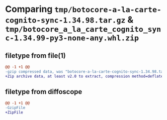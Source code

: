 # Comparing `tmp/botocore-a-la-carte-cognito-sync-1.34.98.tar.gz` & `tmp/botocore_a_la_carte_cognito_sync-1.34.99-py3-none-any.whl.zip`

## filetype from file(1)

```diff
@@ -1 +1 @@
-gzip compressed data, was "botocore-a-la-carte-cognito-sync-1.34.98.tar", last modified: Sat May  4 01:01:17 2024, max compression
+Zip archive data, at least v2.0 to extract, compression method=deflate
```

## filetype from diffoscope

```diff
@@ -1 +1 @@
-GzipFile
+ZipFile
```

